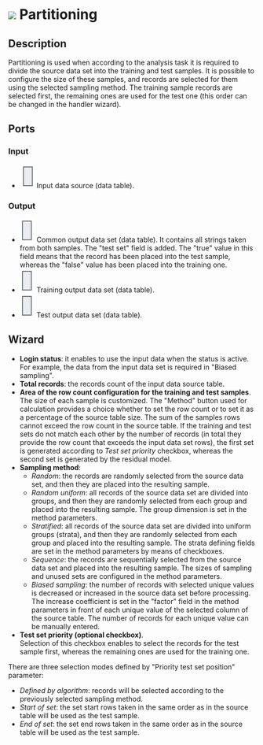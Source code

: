 # ![ ](../../images/icons/components/partition_default.svg) Partitioning

## Description

Partitioning is used when according to the analysis task it is required to divide the source data set into the training and test samples. It is possible to configure the size of these samples, and records are selected for them using the selected sampling method. The training sample records are selected first, the remaining ones are used for the test one (this order can be changed in the handler wizard).

## Ports

### Input

* ![ ](../../images/icons/app/node/ports/inputs/table_inactive.svg) Input data source (data table).

### Output

* ![ ](../../images/icons/app/node/ports/outputs/table_inactive.svg) Common output data set (data table). It contains all strings taken from both samples. The "test set" field is added. The "true" value in this field means that the record has been placed into the test sample, whereas the "false" value has been placed into the training one.
* ![ ](../../images/icons/app/node/ports/outputs/table_inactive.svg) Training output data set (data table).
* ![ ](../../images/icons/app/node/ports/outputs/table_inactive.svg) Test output data set (data table).

## Wizard

* **Login status**: it enables to use the input data when the status is active. For example, the data from the input data set is required in "Biased sampling".
* **Total records**: the records count of the input data source table.
* **Area of the row count configuration for the training and test samples**.  
   The size of each sample is customized. The "Method" button used for calculation provides a choice whether to set the row count or to set it as a percentage of the source table size. The sum of the samples rows cannot exceed the row count in the source table. If the training and test sets do not match each other by the number of records (in total they provide the row count that exceeds the input data set rows), the first set is generated according to *Test set priority* checkbox, whereas the second set is generated by the residual model.
* **Sampling method**:
   * *Random*: the records are randomly selected from the source data set, and then they are placed into the resulting sample.
   * *Random uniform*: all records of the source data set are divided into groups, and then they are randomly selected from each group and placed into the resulting sample. The group dimension is set in the method parameters.
   * *Stratified*: all records of the source data set are divided into uniform groups (strata), and then they are randomly selected from each group and placed into the resulting sample. The strata defining fields are set in the method parameters by means of checkboxes.
   * *Sequence*: the records are sequentially selected from the source data set and placed into the resulting sample. The sizes of sampling and unused sets are configured in the method parameters.
   * *Biased sampling*: the number of records with selected unique values is decreased or increased in the source data set before processing. The increase coefficient is set in the "factor" field in the method parameters in front of each unique value of the selected column of the source table. The number of records for each unique value can be manually entered.
* **Test set priority (optional checkbox)**.  
   Selection of this checkbox enables to select the records for the test sample first, whereas the remaining ones are used for the training one.

There are three selection modes defined by "Priority test set position" parameter:

* *Defined by algorithm*: records will be selected according to the previously selected sampling method.
* *Start of set*: the set start rows taken in the same order as in the source table will be used as the test sample.
* *End of set*: the set end rows taken in the same order as in the source table will be used as the test sample.
